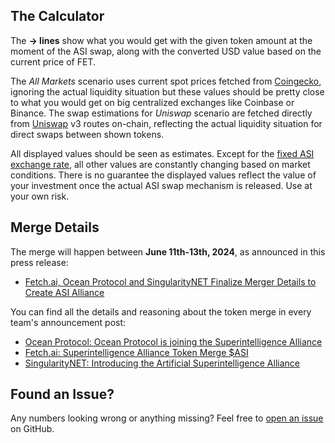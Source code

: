 ## The Calculator

The **→ lines** show what you would get with the given token amount at the moment of the ASI swap, along with the converted USD value based on the current price of FET.

The _All Markets_ scenario uses current spot prices fetched from [Coingecko](https://coingecko.com), ignoring the actual liquidity situation but these values should be pretty close to what you would get on big centralized exchanges like Coinbase or Binance. The swap estimations for _Uniswap_ scenario are fetched directly from [Uniswap](https://uniswap.org) v3 routes on-chain, reflecting the actual liquidity situation for direct swaps between shown tokens.

All displayed values should be seen as estimates. Except for the [fixed ASI exchange rate](https://blog.oceanprotocol.com/ocean-protocol-is-joining-the-superintelligence-alliance-767c82693f24#3c8e), all other values are constantly changing based on market conditions. There is no guarantee the displayed values reflect the value of your investment once the actual ASI swap mechanism is released. Use at your own risk.

## Merge Details

The merge will happen between **June 11th-13th, 2024**, as announced in this press release:

- [Fetch.ai, Ocean Protocol and SingularityNET Finalize Merger Details to Create ASI Alliance](https://www.superintelligence.io/artificial-superintelligence-alliance/fetch.ai-ocean-protocol-and-singularitynet-finalize-merger-details-to-create-asi-alliance)

You can find all the details and reasoning about the token merge in every team's announcement post:

- [Ocean Protocol: Ocean Protocol is joining the Superintelligence Alliance](https://blog.oceanprotocol.com/ocean-protocol-is-joining-the-superintelligence-alliance-767c82693f24)
- [Fetch.ai: Superintelligence Alliance Token Merge $ASI](https://fetch.ai/blog/superintelligence-alliance-token-merge-asi)
- [SingularityNET: Introducing the Artificial Superintelligence Alliance](https://blog.singularitynet.io/introducing-the-artificial-superintelligence-alliance-40a4dea01e62)

## Found an Issue?

Any numbers looking wrong or anything missing? Feel free to [open an issue](https://github.com/kremalicious/asi-calculator/issues) on GitHub.
